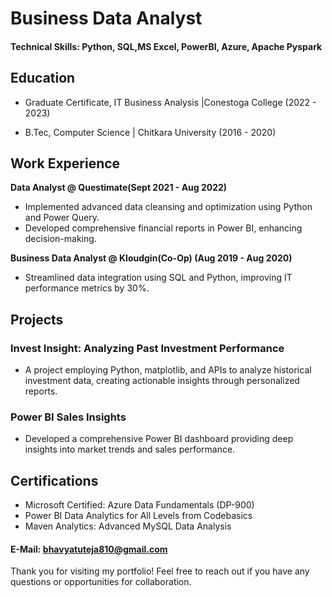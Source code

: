 # Business Data Analyst

#### Technical Skills: Python, SQL,MS Excel, PowerBI, Azure, Apache Pyspark


## Education
- Graduate Certificate, IT Business Analysis |Conestoga College (2022 - 2023)
 
- B.Tec, Computer Science | Chitkara University (2016 - 2020)


## Work Experience
**Data Analyst @ Questimate(Sept 2021 - Aug 2022)**
- Implemented advanced data cleansing and optimization using Python and Power Query.
- Developed comprehensive financial reports in Power BI, enhancing decision-making.

**Business Data Analyst @ Kloudgin(Co-Op) (Aug 2019 - Aug 2020)**
- Streamlined data integration using SQL and Python, improving IT performance metrics by 30%.


## Projects
### Invest Insight: Analyzing Past Investment Performance
- A project employing Python, matplotlib, and APIs to analyze historical investment data, creating actionable insights through personalized reports.

### Power BI Sales Insights
- Developed a comprehensive Power BI dashboard providing deep insights into market trends and sales performance.



## Certifications
- Microsoft Certified: Azure Data Fundamentals (DP-900)
- Power BI Data Analytics for All Levels from Codebasics
- Maven Analytics: Advanced MySQL Data Analysis

#### E-Mail: bhavyatuteja810@gmail.com

Thank you for visiting my portfolio! Feel free to reach out if you have any questions or opportunities for collaboration.
